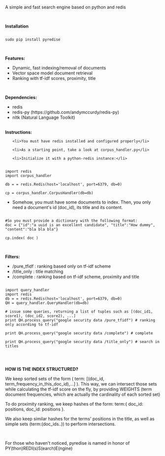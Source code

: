 <p>A simple and fast search engine based on python and redis</p>
<br>
<p><b>Installation</b></p>
<pre><code>	
sudo pip install pyredise
</code></pre>

<br>
<p>
<b>Features:</b>
<ul>
	<li>Dynamic, fast indexing/removal of documents</li>
	<li>Vector space model document retrieval</li>	
	<li>Ranking with tf-idf scores, proximity, title</li>
</ul>	
</p>

<br>
<p>
<b>Dependencies:</b>
<ul>
	<li>redis</li>
	<li>redis-py (https://github.com/andymccurdy/redis-py)</li>
	<li>nltk (Natural Language Toolkit)</li>
</ul>	
</p>	


<br>	
<b>Instructions:</b>

<p>	
<ul>

	<li>You must have redis installed and configured properly</li>

	<li>As a starting point, take a look at corpus_handler.py</li>
	
	<li>Initialize it with a python-redis instance:</li>
</ul>

<pre><code>	
import redis
import corpus_handler

db = = redis.Redis(host='localhost', port=6379, db=0)
    	
cp = corpus_handler.CorpusHandler(db=db)
</code></pre>


<ul>	
	<li>Somehow, you must have some documents to index. Then, 
	you only need a document's id (doc_id), its title and its content.
	</li>
</ul>


<pre><code>
#So you must provide a dictionary with the following format:
doc = {"id":"a uuid is an excellent candidate", "title":"How dummy", "content":"bla bla bla"}

cp.index( doc )
</code></pre>
		
</p>		

<br>
<p>
<b>Filters:</b>
<ul>
	<li>/pure_tfidf : ranking based only on tf-idf scheme </li>
	<li>/title_only : title matching </li>
	<li>/complete : ranking based on tf-idf scheme, proximity and title </li>
</ul>	

<pre><code>
import query_handler
import redis
db = = redis.Redis(host='localhost', port=6379, db=0)
QH = query_handler.QueryHandler(db=db)

# issue some queries, returning a list of tuples such as [(doc_id1, score1), (doc_id2, score2), ...]
print QH.process_query("google security data /pure_tfidf") # ranking only according to tf-idf

print QH.process_query("google security data /complete") # complete

print QH.process_query("google security data /title_only") # search in titles

</code></pre>
</p>	

<br>


<b>HOW IS THE INDEX STRUCTURED?</b>
<p>
We keep sorted sets of the form ( term: [(doc_id, term_frequency_in_this_doc_id),...] ). 
This way, we can intersect those sets while calculating the tf-idf score on the fly,
by providing WEIGHTS (term document frequencies, which are actually the cardinality of each sorted set)
</p>
<p>
To do proximity ranking, we keep hashes of the form:
	term:{ 
		  doc_id: positions, 
		  doc_id: positions
		 }.
</p>
<p>
We also keep similar hashes for the terms' positions in the title, as well as simple sets (term:(doc_ids..)) to perform intersections. 		 
</p>

<br>

<p>
For those who haven't noticed, pyredise is named in honor of PY(thon)REDI(s)S(earch)E(ngine)
</p>